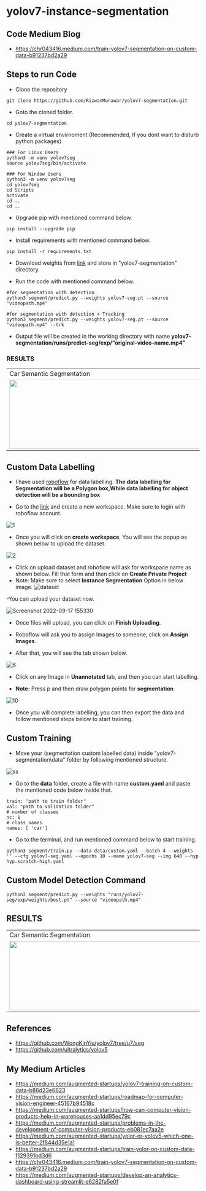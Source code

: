 # yolov7-instance-segmentation

## Code Medium Blog
- https://chr043416.medium.com/train-yolov7-segmentation-on-custom-data-b91237bd2a29

## Steps to run Code

- Clone the repository
```
git clone https://github.com/RizwanMunawar/yolov7-segmentation.git
```
- Goto the cloned folder.
```
cd yolov7-segmentation
```
- Create a virtual envirnoment (Recommended, If you dont want to disturb python packages)
```
### For Linux Users
python3 -m venv yolov7seg
source yolov7seg/bin/activate

### For Window Users
python3 -m venv yolov7seg
cd yolov7seg
cd Scripts
activate
cd ..
cd ..
```
- Upgrade pip with mentioned command below.
```
pip install --upgrade pip
```
- Install requirements with mentioned command below.
```
pip install -r requirements.txt
```
- Download weights from [link](https://github.com/RizwanMunawar/yolov7-segmentation/releases/download/yolov7-segmentation/yolov7-seg.pt) and store in "yolov7-segmentation" directory.

- Run the code with mentioned command below.
```
#for segmentation with detection
python3 segment/predict.py --weights yolov7-seg.pt --source "videopath.mp4"

#for segmentation with detection + Tracking
python3 segment/predict.py --weights yolov7-seg.pt --source "videopath.mp4" --trk
```

- Output file will be created in the working directory with name <b>yolov7-segmentation/runs/predict-seg/exp/"original-video-name.mp4"</b>

### RESULTS
<table>
  <tr>
    <td>Car Semantic Segmentation</td>
     <td>Car Semantic Segmentation</td>
     <td>Person Segmentation + Tracking</td>
     </tr>
  <tr>
    <td><img src="https://user-images.githubusercontent.com/62513924/190402435-931f0ee3-9af1-4399-8222-1028d5afbd1a.png" width=640 height=180></td>
    <td><img src="https://user-images.githubusercontent.com/62513924/190402752-521b7815-bea8-4cef-8b36-54fb7a962244.png" width=640 height=180></td>
    <td><img src="https://user-images.githubusercontent.com/62513924/191729411-a8d8b5e2-bdbf-4c0e-bd1b-a52e23f7c9d3.png" width=640 height=180></td>
  </tr>
  </tr>
 </table>


## Custom Data Labelling

- I have used [roboflow](https://roboflow.com/) for data labelling. <b>The data labelling for Segmentation will be a Polygon box,While data labelling for object detection will be a bounding box</b>

- Go to the [link](https://app.roboflow.com/my-personal-workspace/createSample) and create a new workspace. Make sure to login with roboflow account.


![1](https://user-images.githubusercontent.com/62513924/190390384-db8f71fa-e963-4ee6-aaca-c49e993c64ae.png)


- Once you will click on <b>create workspace</b>, You will see the popup as shown below to upload the dataset.

![2](https://user-images.githubusercontent.com/62513924/190390882-fe08559d-ef47-450e-8613-2de899fffa4c.png)


- Click on upload dataset and roboflow will ask for workspace name as shown below. Fill that form and then click on <b>Create Private Project</b>
- Note: Make sure to select <b>Instance Segmentation</b> Option in below image.
 ![dataset](https://user-images.githubusercontent.com/62513924/190853038-612791d0-9b33-4222-b28a-63ac4c13ed83.png)


-You can upload your dataset now.

![Screenshot 2022-09-17 155330](https://user-images.githubusercontent.com/62513924/190853135-887b389c-2356-4435-a946-867bb05ac4f2.png)

- Once files will upload, you can click on <b>Finish Uploading</b>.

- Roboflow will ask you to assign Images to someone, click on <b>Assign Images</b>.

- After that, you will see the tab shown below.

![6](https://user-images.githubusercontent.com/62513924/190392948-90010cd0-ef88-437a-b94f-44ee93d8bc31.png)


- Click on any Image in <b>Unannotated</b> tab, and then you can start labelling.

- <b>Note:</b> Press p and then draw polygon points for <B>segmentation</b>

![10](https://user-images.githubusercontent.com/62513924/190394353-d7dd7b7f-7a07-4738-99b6-1d5ae66b5bca.png)


- Once you will complete labelling, you can then export the data and follow mentioned steps below to start training.

## Custom Training

- Move your (segmentation custom labelled data) inside "yolov7-segmentation\data" folder by following mentioned structure.



![ss](https://user-images.githubusercontent.com/62513924/190388927-62a3ee84-bad8-4f59-806f-1185acdc8acb.png)



- Go to the <b>data</b> folder, create a file with name <b>custom.yaml</b> and paste the mentioned code below inside that.

```
train: "path to train folder"
val: "path to validation folder"
# number of classes
nc: 1
# class names
names: [ 'car']
```

- Go to the terminal, and run mentioned command below to start training.
```
python3 segment/train.py --data data/custom.yaml --batch 4 --weights '' --cfg yolov7-seg.yaml --epochs 10 --name yolov7-seg --img 640 --hyp hyp.scratch-high.yaml
```

## Custom Model Detection Command
```
python3 segment/predict.py --weights "runs/yolov7-seg/exp/weights/best.pt" --source "videopath.mp4"
```

## RESULTS
<table>
  <tr>
    <td>Car Semantic Segmentation</td>
     <td>Car Semantic Segmentation</td>
     <td>Person Segmentation + Tracking</td>
     </tr>
  <tr>
    <td><img src="https://user-images.githubusercontent.com/62513924/190402435-931f0ee3-9af1-4399-8222-1028d5afbd1a.png" width=640 height=180></td>
    <td><img src="https://user-images.githubusercontent.com/62513924/190410343-ada838c6-e505-4248-8a76-fbc5996e091e.png" width=640 height=180></td>
    <td><img src="https://user-images.githubusercontent.com/62513924/191729411-a8d8b5e2-bdbf-4c0e-bd1b-a52e23f7c9d3.png" width=640 height=180></td>
  </tr>
  </tr>
 </table>


## References
- https://github.com/WongKinYiu/yolov7/tree/u7/seg
- https://github.com/ultralytics/yolov5

## My Medium Articles
- https://medium.com/augmented-startups/yolov7-training-on-custom-data-b86d23e6623
- https://medium.com/augmented-startups/roadmap-for-computer-vision-engineer-45167b94518c
- https://medium.com/augmented-startups/how-can-computer-vision-products-help-in-warehouses-aa1dd95ec79c
- https://medium.com/augmented-startups/problems-in-the-development-of-computer-vision-products-eb081ec7aa2e
- https://medium.com/augmented-startups/yolor-or-yolov5-which-one-is-better-2f844d35e1a1
- https://medium.com/augmented-startups/train-yolor-on-custom-data-f129391bd3d6
- https://chr043416.medium.com/train-yolov7-segmentation-on-custom-data-b91237bd2a29
- https://medium.com/augmented-startups/develop-an-analytics-dashboard-using-streamlit-e6282fa5e0f
